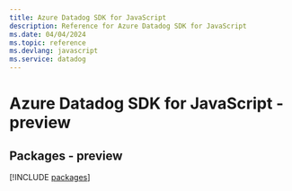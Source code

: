 ```yaml
---
title: Azure Datadog SDK for JavaScript
description: Reference for Azure Datadog SDK for JavaScript
ms.date: 04/04/2024
ms.topic: reference
ms.devlang: javascript
ms.service: datadog
---
```

# Azure Datadog SDK for JavaScript - preview
## Packages - preview
[!INCLUDE [packages](datadog-index.md)]